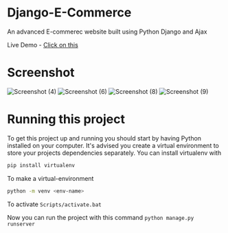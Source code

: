 # Django-E-Commerce
An advanced E-commerec website built using Python Django and Ajax

Live Demo -
[Click on this](https://jzeel.pythonanywhere.com/)

# Screenshot
![Screenshot (4)](https://github.com/JazeelMuhammed/Django-E-Commerce/assets/126056206/4114596d-9cf9-49f0-9b7d-118ab3a2d062)
![Screenshot (6)](https://github.com/JazeelMuhammed/Django-E-Commerce/assets/126056206/5649931b-ad91-4203-bcc6-0d9794f8f8ca)
![Screenshot (8)](https://github.com/JazeelMuhammed/Django-E-Commerce/assets/126056206/19a24848-6265-42f7-b073-9b2cd5051021)
![Screenshot (9)](https://github.com/JazeelMuhammed/Django-E-Commerce/assets/126056206/6b0d80b3-c185-40da-8997-a442c17c8c55)

# Running this project
To get this project up and running you should start by having Python installed on your computer. It's advised you create a virtual environment to store your projects dependencies separately. You can install virtualenv with
```bash
pip install virtualenv
```
To make a virtual-environment 
```bash
python -m venv <env-name>
```
To activate
```Scripts/activate.bat```

Now you can run the project with this command
```python manage.py runserver```







